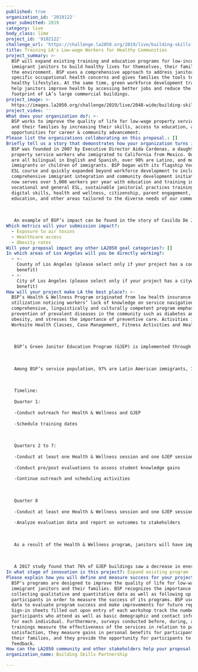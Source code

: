 ```yaml
---
published: true
organization_id: '2019122'
year_submitted: 2019
category: live
body_class: lime
project_id: '9102122'
challenge_url: 'https://challenge.la2050.org/2019/live/building-skills-partnership/'
title: Training LA's Low-wage Workers for Healthy Communities
project_summary: >-
  BSP will expand existing training and education programs for low-income,
  immigrant janitors to build healthy lives for themselves, their families, and
  the environment. BSP uses a comprehensive approach to address janitors’
  specific occupational health concerns and gives families the tools to create
  healthy lifestyles. At the same time, green workforce development trainings
  help janitors improve health by accessing better jobs and reduce the carbon
  footprint of LA’s large commercial buildings.
project_image: >-
  https://images.la2050.org/challenge/2019/live/2048-wide/building-skills-partnership.jpg
project_video: ''
What does your organization do?: >-
  BSP works to improve the quality of life for low-wage property service workers
  and their families by increasing their skills, access to education, and
  opportunities for career & community advancement.
Please list the organizations collaborating on this proposal.: []
Briefly tell us a story that demonstrates how your organization turns inspiration into impact.: >-
  BSP was founded in 2007 by Executive Director Aida Cardenas, a daughter of
  property service workers who immigrated to California from Mexico. Our staff
  are all bilingual in English and Spanish, over 90% are Latino, and most are
  immigrants or children of immigrants. BSP began with its flagship Vocational
  ESL course and quickly expanded beyond workforce development to include
  comprehensive immigrant integration and community development initiatives. BSP
  now serves over 5,000 workers per year with education and training in
  vocational and general ESL, sustainable janitorial practices trainings,
  digital skills, health and wellness, citizenship, parent engagement, financial
  education, and other areas tailored to the diverse needs of our community. 
   
   
   
   An example of BSP’s impact can be found in the story of Casilda De Jesus, who graduated from the GJEP program. De Jesus recalled coworkers sneaking Ajax to the worksite until they were discovered by supervisors. “Having a better understanding of green concepts helps janitors buy into green practices”, De Jesus said through an interpreter. The use of cleaning products that have a recognized environmental seal helps buildings receive points toward their LEED certification. De Jesus claims the switch to green cleaning detergents has alleviated her asthma symptoms. Furthermore, De Jesus and other janitors have brought what they learned home about composting, energy and water conservation. De Jesus now unplugs her TV, radio and other appliances when she’s not using them, recognizing that as, “energy vampires,” they are still draining power. She urges her neighbors to report water leaks to their apartment manager.
Which metrics will your submission impact?:
  - Exposure to air toxins
  - Healthcare access
  - Obesity rates
Will your proposal impact any other LA2050 goal categories?: []
In which areas of Los Angeles will you be directly working?:
  - >-
    County of Los Angeles (please select only if your project has a countywide
    benefit)
  - >-
    City of Los Angeles (please select only if your project has a citywide
    benefit)
How will your project make LA the best place?: >-
  BSP’s Health & Wellness Program originated from low health insurance
  utilization noticing workers’ lack of knowledge on service navigation. The
  comprehensive, linguistically and culturally competent program emphasizes
  prevention of prevalent diseases in the community such as diabetes and
  obesity, and stresses the importance of preventive care. Activities include:
  Worksite Health Classes, Case Management, Fitness Activities and Health Fairs.
   
    
   
   BSP’s Green Janitor Education Program (GJEP) is implemented through collaboration with the U.S. Green Building Council and BOMA-LA, and addresses operations and maintenance practices that enable commercial office buildings meet green performance standards while defining skills, training, and upward career ladder opportunities for workers. The program covers energy efficiency, recycling, waste management, and water conservation.
   
    
   
   Among BSP’s service population, 97% are Latin American immigrants, 70% lack basic English proficiency, less than 35% graduated high school, and with an average annual salary of $32,000, workers struggle to keep their families out of poverty. Additionally, 50% are over the age of 50, over 70% are women, and 63% of females are heads of household. Janitors have respiratory and dermatologic issues from exposure to cleaning agents, wet work, and rubber latex. They also suffer from musculoskeletal disorders resulting from awkward postures and prolonged standing, as well as mental health issues resulting from low potential for promotion, work isolation, and irregular/insufficient sleep schedules.
   
    
   
   Timeline: 
   
   Quarter 1: 
   
   -Conduct outreach for Health & Wellness and GJEP
   
   -Schedule training dates
   
   
   
   Quarters 2 to 7:
   
   -Conduct at least one Health & Wellness session and one GJEP session per quarter
   
   -Conduct pre/post evaluations to assess student knowledge gains
   
   -Continue outreach and scheduling activities
   
   
   
   Quarter 8
   
   -Conduct at least one Health & Wellness session and one GJEP session and final evaluations
   
   -Analyze evaluation data and report on outcomes to stakeholders
   
    
   
   As a result of the Health & Wellness program, janitors will have improved English language medical vocabulary, including healthcare terminology and nutrition labels. The will also have an improved ability to converse with medical practitioners. Janitors will learn how to stay healthy at work through eating healthy snacks and moderating caffeine and soft drink consumption; they will also have improved sleep schedules and reduced stress. Moreover, janitors will have improved access to online healthcare resources.
   
    
   
   A 2017 study found that 76% of GJEP buildings saw a decrease in energy and water usage, with GJEP buildings using 5.6% less energy on average. Furthermore, while standard cleaning products contain dangerous chemicals, green cleaning products keep janitors safer from respiratory and dermatological disease. Green cleaning products improve indoor air quality for janitors as well as building tenants.
In what stage of innovation is this project?: Expand existing program (expanding and continuing ongoing successful projects)
Please explain how you will define and measure success for your project.: >-
  BSP’s programs are designed to improve the quality of life for low-wage,
  immigrant janitors and their families. BSP recognizes the importance of
  collecting qualitative and quantitative data as well as following up with
  participants in order to measure the success of its programs. BSP uses this
  data to evaluate program success and make improvements for future replication.
  Sign-in sheets filled out upon entry of each workshop track the number of
  participants who attend as well as basic demographic and contact information
  for each individual. Furthermore, surveys conducted before, during, and after
  trainings measure the effectiveness of the services in relation to participant
  satisfaction, they measure gains in personal benefits for participants and
  their families, and they provide the opportunity for participants to give
  feedback.
How can the LA2050 community and other stakeholders help your proposal succeed?: []
organization_name: Building Skills Partnership

---
```

